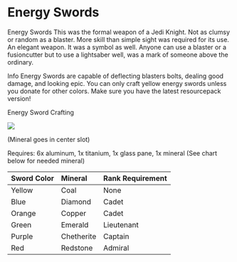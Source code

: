 # Energy Swords

Energy Swords This was the formal weapon of a Jedi Knight. Not as clumsy or random as a blaster. More skill than simple sight was required for its use. An elegant weapon. It was a symbol as well. Anyone can use a blaster or a fusioncutter but to use a lightsaber well, was a mark of someone above the ordinary.

Info Energy Swords are capable of deflecting blasters bolts, dealing good damage, and looking epic. You can only craft yellow energy swords unless you donate for other colors. Make sure you have the latest resourcepack version!

Energy Sword Crafting

![](https://github.com/StarLegacy/StarLegacy.Wiki/tree/ddb65be95cc90a2e61a234ce014d298311232bcb/Gear/Screenshot%201.png.png)

\(Mineral goes in center slot\)

Requires: 6x aluminum, 1x titanium, 1x glass pane, 1x mineral \(See chart below for needed mineral\)

| Sword Color | Mineral | Rank Requirement |
| :--- | :--- | :--- |
| Yellow | Coal | None |
| Blue | Diamond | Cadet |
| Orange | Copper | Cadet |
| Green | Emerald | Lieutenant |
| Purple | Chetherite | Captain |
| Red | Redstone | Admiral |

